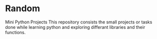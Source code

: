# Random
Mini Python Projects
This repository consists the small projects or tasks done while learning python and exploring differant libraries and their functions.
